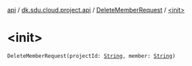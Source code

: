 [api](../../index.md) / [dk.sdu.cloud.project.api](../index.md) / [DeleteMemberRequest](index.md) / [&lt;init&gt;](./-init-.md)

# &lt;init&gt;

`DeleteMemberRequest(projectId: `[`String`](https://kotlinlang.org/api/latest/jvm/stdlib/kotlin/-string/index.html)`, member: `[`String`](https://kotlinlang.org/api/latest/jvm/stdlib/kotlin/-string/index.html)`)`